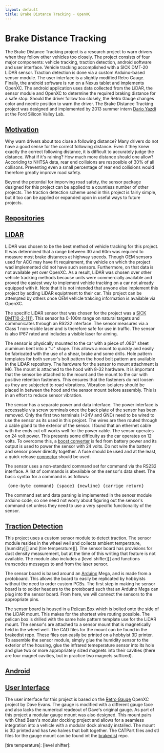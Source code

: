 ```yaml
---
layout: default
title: Brake Distance Tracking - OpenXC
---
```


<div class="page-header">
    <h1>Brake Distance Tracking</h1>
</div>

The Brake Distance Tracking project is a research project to warn drivers when 
they follow other vehicles too closely. The project consists of four major components:
vehicle tracking, traction detection, android software and user interface. Vehicle tracking
accomplished with a SICK DMT-20 LiDAR sensor. Traction detection is done via a custom 
Arduino-based sensor module. The user interface is a slightly modified Retro Gauge. 
Finally, the android software is run on a Nexus tablet and implements OpenXC. The android 
application uses data collected from the LiDAR, the sensor module and OpenXC to determine
the required braking distance for a safe stop. Should the driver follow too closely, the 
Retro Gauge changes color and needle position to warn the driver. The Brake Distance 
Tracking project was designed and implemented by 2013 summer intern 
[Dario Yazdi](http://github.com/darioyazdi) at the Ford Silicon Valley Lab. 

<div class="page-header">
    <h2 id="motivation"><a href="#motivation">Motivation</a></h2>
</div>

Why warn drivers about too close a following distance? Many drivers do not have 
a good sense for the correct following distance. Even if they knew exactly the correct 
following distance, it is difficult to accurately judge the distance. What if it's raining? 
How much more distance should one allow? Accoriding to NHTSA data, rear end collisions are
resposible of 30% of all collisons. Preventing even a small percentage of rear end collisions
would therefore greatly improve road safety. 

Beyond the potential for imporving road safety, the sensor package designed for this project 
can be applied to a countless number of other projects. The traction detection scheme used 
in this project is fairly simple, but it too can be applied or expanded upon in useful ways to future projects.  

<!--TODO: organize and add repository information -->

<div class="page-header">
    <h2 id="repositories"><a href="#repositories">Repositories</a></h2>
</div>


<div class="page-header">
    <h2 id="LiDAR"><a href="#lidar">
        LiDAR
    </a></h2>
</div>

LiDAR was chosen to be the best method of vehicle tracking for this project. 
It was determined that a range between 30 and 60m was required to measure most 
brake distances at highway speeds. Though OEM sensors used for ACC may have fit requirement, 
the vehicle on which the project wad implemented did not have such sensors. Furthermore, 
on that data is not available yet over OpenXC.  As a result, LiDAR was chosen over other vehicle
tracking methods because units were commercially available and proved the easiest way
to implement vehicle tracking on a car not already equipped with it. Note that it is not 
intended that anyone else implement this project by adding LiDAR equiptment to their car. 
This project can be attempted by others once OEM vehicle trakcing information is available 
via OpenXC. 

The specific LiDAR sensor that was chosen for the project was a [SICK DMT10-2-1111][]. This sensor 
ha 0-100m range on natural targets and communicates through an RS232 interface. The sensor measures via a Class 1 non-visible laser and is therefore safe for use in traffic. The sensor is also IP67 rated and includes a visible laser for aiming. 

The sensor is physically mounted to the car with a piece of .080" sheet aluminum bent into a "U" shape. This allows a mount to quickly and easily be fabricated with the use of a shear, brake and some drills. Hole pattern templates for both sensor's bolt pattern the hood bolt pattern are available in the LiDAR repository. The hardware for the sensor to mount attachment is M6. The mount is attached to the hood with 8-32 hardware. It is important that the sensor be attached to the mount and the mount to the car with positive retention fasteners. This ensures that the fasteners do not loosen as they are subjected to road vibrations. Vibration isolaters should be placed in between the hood and the sensor mount before assembly. This is in an effort to reduce sensor vibration.  

The sensor has a separate power and data interface. The power interface is accessable via screw terminals once the back plate of the sensor has been removed. Only the first two terminals (+24V and GND) need to be wired to use the sensor as its used in this projcet. The wires are then routed through a cable gland to the exterior of the sensor. I found that an ethernet cable with the ends cut off works well for the power cable. The sensor operates on 24 volt power. This presents some difficulty as the car operates on 12 volts. To overcome this, a [boost converter][] is fed from battery power and its output is used to power the sensor with 24 volts. Do not wire the battery and sensor power directly together. A fuse should be used and at the least, a quick release [connector][] should be used. 

The sensor uses a non-standard command set for command via the RS232 interface. A list of commands is abvailable on the sensor's data sheet. The basic syntax for a command is as follows: 

<PRE> {one-byte command} {space} {newline} {carrige return} </PRE>

The command set and data parsing is implemented in the senosr module arduino code, so one need not worry about figuring out the sensor's command set unless they need to use a very specific functionality of the sensor. 



<div class="page-header">
    <h2 id="Traction Detection"><a href="#Traction Detection"> Traction Detection</a></h2>
</div>

This project uses a custom sensor module to detect traction. The sensor module resides in the wheel well and collects ambient temperature, [humidity][] and [tire temperature][]. The sensor board has provisions for dust density measurement, but at the time of this writing that feature is not available. The module also includes a [level shifter][] and functions transcodes messages to and from the laser sensor. 

The sensor board is based around an [Arduino][] Mega, and is made from a protoboard. This allows the board to easily be replicated by hobbyists without the need to order custom PCBs. The first step in  making he sensor board is to solder headers to the protoboard such that an Arduino Mega can plug into the sensor board. From here, we will connect the sensors to the appropriate pins. 

The sensor board is housed in a [Pelican Box][] which is bolted onto the side of the LiDAR mount. This makes for the shortest wire routing possible. The pelican box is drilled with the same hole pattern template use for the LiDAR mount. The sensor's are attached to a sensor mount that is magnetically held in the wheel well. The CAD files for the mount can be found in the brakedist repo. These files can easily be printed on a hobbyist 3D printer. To assemble the sensor module, simply glue the humidity sensor to the exterior of the housing, glue the infrared temeperature sensor into its hole and glue two or more appropriately sized magnets into their cavities (there are four magnet cavities, but in practice two magnets sufficed). 

<div class="page-header">
    <h2 id="Android"><a href="#Android">Android</a></h2>
</div>


<div class="page-header">
    <h2 id="User Interface"><a href="#User Interface"> User Interface</a></h2>
</div>

The user interface for this project is based on the [Retro Gauge][] OpenXC project by Dave Evans. The gauge is modified with a different gauge face and also lacks the numerical readeout of Dave's original gauge. As part of this project a modular gauge mount was also designed. This mount pairs with Chad Bean's modular docking project and allows for a seamless integration into a vehicle with a modular dock already installed. The mount is 3D printed and has two halves that bolt together. The CATPart files and stl files for the gauge mount can be found int the [brakedist][] repo. 

[Arduino]: http://www.arduino.cc
[FTDriver]: https://github.com/openxc/FTDriver

[boost converter]: http://www.amazon.com/gp/product/B00AMZEUYU/ref=s9_simh_gw_p422_d15_i5?pf_rd_m=ATVPDKIKX0DER&pf_rd_s=center-3&pf_rd_r=1YH0FWTZ4HT7W35B8YGK&pf_rd_t=101&pf_rd_p=470938811&pf_rd_i=507846
[SICK DMT10-2-1111]: https://www.mysick.com/eCat.aspx?go=FinderSearch&Cat=GUS&At=Fa&Cult=English&FamilyID=400&Category=Produktfinder&Selections=47373
[connector]: https://www.sparkfun.com/products/9923
[Retro Gauge]: http://openxcplatform.com/projects/retro-gauge.html
[Pelican Box]: http://www.amazon.com/gp/product/B001OPM5QC/ref=ox_sc_act_title_4?ie=UTF8&psc=1&smid=A34FFV8YYDM571
[brakedist]:
[humidity]: 
[tire temperature]: 
[level shifter]:
